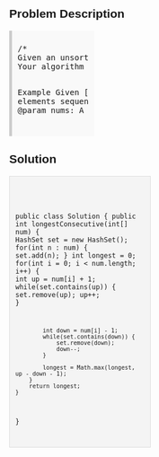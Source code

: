<style>
  body { font-family: Arial, sans-serif; }
  .container { max-width: 50%; margin: auto; padding: 20px; }
  .comment-block { max-width: 50%; background-color: #f9f9f9; padding: 10px; border-left: 5px solid #ccc; }
  .code-block { background-color: #f4f4f4; padding: 10px; border: 1px solid #ddd; }
</style>

<div class='container'>
<h2>Problem Description</h2>
<div class='comment-block'>
<pre>
/*
Given an unsorted array of integers, find the length of the longest consecutive elements sequence.
Your algorithm should run in O(n) complexity.

Example
Given [100, 4, 200, 1, 3, 2],
The longest consecutive elements sequence is [1, 2, 3, 4]. Return its length: 4.
*/
    /**
     * @param nums: A list of integers
     * @return an integer
     */
</pre>
</div>

<h2>Solution</h2>
<div class='code-block'>
<pre><code class='language-java'>

public class Solution {
    public int longestConsecutive(int[] num) {
        HashSet<Integer> set = new HashSet<Integer>();
        for(int n : num) {
            set.add(n);
        }
        int longest = 0;
        for(int i = 0; i < num.length; i++) {
            int up = num[i] + 1;
            while(set.contains(up)) {
                set.remove(up);
                up++;
            }
            
            int down = num[i] - 1;
            while(set.contains(down)) {
                set.remove(down);
                down--;
            }
            
            longest = Math.max(longest, up - down - 1);
        } 
        return longest;
    }
}</code></pre>
</div>
</div>
